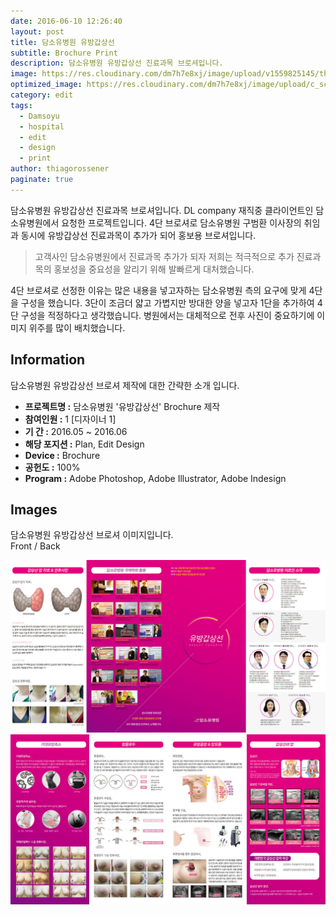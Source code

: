```yaml
---
date: 2016-06-10 12:26:40
layout: post
title: 담소유병원 유방갑상선
subtitle: Brochure Print
description: 담소유병원 유방갑상선 진료과목 브로셔입니다.
image: https://res.cloudinary.com/dm7h7e8xj/image/upload/v1559825145/theme16_o0seet.jpg
optimized_image: https://res.cloudinary.com/dm7h7e8xj/image/upload/c_scale,w_380/v1559825145/theme16_o0seet.jpg
category: edit
tags:
  - Damsoyu
  - hospital
  - edit
  - design
  - print
author: thiagorossener
paginate: true
---
```



<link rel="stylesheet" href="/assets/css/slick.css">
<link rel="stylesheet" href="/assets/css/slick-theme.css">



담소유병원 유방갑상선 진료과목 브로셔입니다.
DL company 재직중 클라이언트인 담소유병원에서 요청한 프로젝트입니다.
4단 브로셔로 담소유병원 구범환 이사장의 취임과 동시에 유방갑상선 진료과목이 추가가 되어 홍보용 브로셔입니다.


> 고객사인 담소유병원에서 진료과목 추가가 되자 저희는 적극적으로 추가 진료과목의 홍보성을 중요성을 알리기 위해 발빠르게 대처했습니다.

4단 브로셔로 선정한 이유는 많은 내용을 넣고자하는 담소유병원 측의 요구에 맞게 4단을 구성을 했습니다. 3단이 조금더 얇고 가볍지만 방대한 양을 넣고자 1단을 추가하여 4단 구성을 적정하다고 생각했습니다.
병원에서는 대체적으로 전후 사진이 중요하기에 이미지 위주를 많이 배치했습니다.


<!--page-->

## Information

담소유병원 유방갑상선 브로셔 제작에 대한 간략한 소개 입니다.

- **프로젝트명 :** 담소유병원 '유방갑상선' Brochure 제작
- **참여인원 :** 1 [디자이너 1]
- **기 간 :** 2016.05 ~ 2016.06  
- **해당 포지션 :** Plan, Edit Design
- **Device :** Brochure
- **공헌도 :** 100%
- **Program :** Adobe Photoshop, Adobe Illustrator, Adobe Indesign


<!--page-->

## Images

담소유병원 유방갑상선 브로셔 이미지입니다.<br>
Front / Back

<section class="quotes">
  <div class="bubble">
    <img src="/assets/img/slide/breast-brochure01.jpg" />
  </div>
  <div class="bubble">
    <img src="/assets/img/slide/breast-brochure02.jpg" /> 
  </div>
</section>


<p></p>
<p></p>

<!--page-->



<script type="text/javascript" src="https://cdnjs.cloudflare.com/ajax/libs/jquery/2.1.3/jquery.min.js"></script>
<script type="text/javascript" src="https://cdn.jsdelivr.net/jquery.slick/1.5.0/slick.min.js"></script>

<script>
	$('.quotes').slick({
  dots: true,
  infinite: true,
  autoplay: false,
  autoplaySpeed: 6000,
  speed: 800,
  slidesToShow: 1,
  adaptiveHeight: true
});
$( document ).ready(function() {
$('.no-fouc').removeClass('no-fouc');
});
</script>